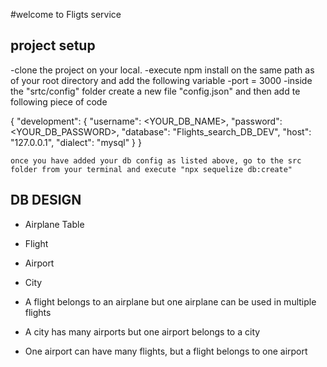 #welcome to Fligts service

## project setup
 -clone the project on your local.
 -execute npm install on the same path as of your root directory and add the following variable
 -port = 3000
 -inside the "srtc/config" folder create  a new file "config.json" and then add te following piece of code

{
  "development": {
    "username":  <YOUR_DB_NAME>,
    "password": <YOUR_DB_PASSWORD>,
    "database": "Flights_search_DB_DEV",
    "host": "127.0.0.1",
    "dialect": "mysql"
  }
}
```
once you have added your db config as listed above, go to the src folder from your terminal and execute "npx sequelize db:create"
```

## DB DESIGN
  - Airplane Table
  - Flight
  - Airport
  - City 

  - A flight belongs to an airplane but one airplane can be used in multiple flights
  - A city has many airports but one airport belongs to a city
  - One airport can have many flights, but a flight belongs to one airport
